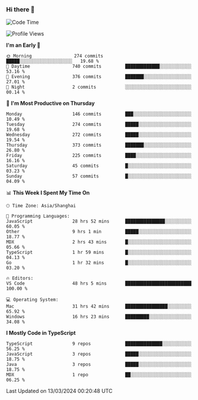 ### Hi there 👋

<!--
**waynelwz/waynelwz** is a ✨ _special_ ✨ repository because its `README.md` (this file) appears on your GitHub profile.

Here are some ideas to get you started:

- 🔭 I’m currently working on ...
- 🌱 I’m currently learning ...
- 👯 I’m looking to collaborate on ...
- 🤔 I’m looking for help with ...
- 💬 Ask me about ...
- 📫 How to reach me: ...
- 😄 Pronouns: ...
- ⚡ Fun fact: ...
-->

<!--START_SECTION:waka-->
![Code Time](http://img.shields.io/badge/Code%20Time-2%2C570%20hrs%201%20min-blue)

![Profile Views](http://img.shields.io/badge/Profile%20Views-1-blue)

**I'm an Early 🐤** 

```text
🌞 Morning                274 commits         █████░░░░░░░░░░░░░░░░░░░░   19.68 % 
🌆 Daytime                740 commits         █████████████░░░░░░░░░░░░   53.16 % 
🌃 Evening                376 commits         ███████░░░░░░░░░░░░░░░░░░   27.01 % 
🌙 Night                  2 commits           ░░░░░░░░░░░░░░░░░░░░░░░░░   00.14 % 
```
📅 **I'm Most Productive on Thursday** 

```text
Monday                   146 commits         ███░░░░░░░░░░░░░░░░░░░░░░   10.49 % 
Tuesday                  274 commits         █████░░░░░░░░░░░░░░░░░░░░   19.68 % 
Wednesday                272 commits         █████░░░░░░░░░░░░░░░░░░░░   19.54 % 
Thursday                 373 commits         ███████░░░░░░░░░░░░░░░░░░   26.80 % 
Friday                   225 commits         ████░░░░░░░░░░░░░░░░░░░░░   16.16 % 
Saturday                 45 commits          █░░░░░░░░░░░░░░░░░░░░░░░░   03.23 % 
Sunday                   57 commits          █░░░░░░░░░░░░░░░░░░░░░░░░   04.09 % 
```


📊 **This Week I Spent My Time On** 

```text
🕑︎ Time Zone: Asia/Shanghai

💬 Programming Languages: 
JavaScript               28 hrs 52 mins      ███████████████░░░░░░░░░░   60.05 % 
Other                    9 hrs 1 min         █████░░░░░░░░░░░░░░░░░░░░   18.77 % 
MDX                      2 hrs 43 mins       █░░░░░░░░░░░░░░░░░░░░░░░░   05.66 % 
TypeScript               1 hr 59 mins        █░░░░░░░░░░░░░░░░░░░░░░░░   04.13 % 
Go                       1 hr 32 mins        █░░░░░░░░░░░░░░░░░░░░░░░░   03.20 % 

🔥 Editors: 
VS Code                  48 hrs 5 mins       █████████████████████████   100.00 % 

💻 Operating System: 
Mac                      31 hrs 42 mins      ████████████████░░░░░░░░░   65.92 % 
Windows                  16 hrs 23 mins      █████████░░░░░░░░░░░░░░░░   34.08 % 
```

**I Mostly Code in TypeScript** 

```text
TypeScript               9 repos             ██████████████░░░░░░░░░░░   56.25 % 
JavaScript               3 repos             █████░░░░░░░░░░░░░░░░░░░░   18.75 % 
Java                     3 repos             █████░░░░░░░░░░░░░░░░░░░░   18.75 % 
MDX                      1 repo              ██░░░░░░░░░░░░░░░░░░░░░░░   06.25 % 
```




 Last Updated on 13/03/2024 00:20:48 UTC
<!--END_SECTION:waka-->
